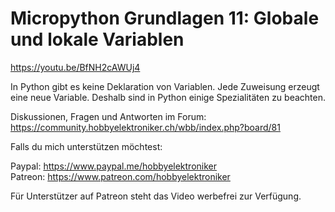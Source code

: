 # Micropython Grundlagen 11: Globale und lokale Variablen
 
https://youtu.be/BfNH2cAWUj4

In Python gibt es keine Deklaration von Variablen. Jede Zuweisung erzeugt eine neue Variable. Deshalb sind in Python einige Spezialitäten zu beachten. 

Diskussionen, Fragen und Antworten im Forum: https://community.hobbyelektroniker.ch/wbb/index.php?board/81

Falls du mich unterstützen möchtest:

Paypal: https://www.paypal.me/hobbyelektroniker<br>
Patreon: https://www.patreon.com/hobbyelektroniker

Für Unterstützer auf Patreon steht das Video werbefrei zur Verfügung.



